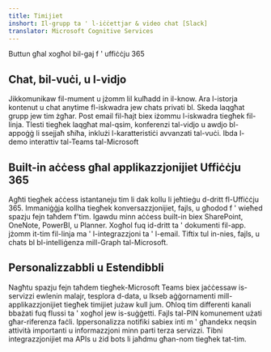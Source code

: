 ```yaml
---
title: Timijiet
inshort: Il-grupp ta ' l-iċċettjar & video chat [Slack]
translator: Microsoft Cognitive Services
---
```



Buttun għal xogħol bil-gaj f ' uffiċċju 365 

## Chat, bil-vuċi, u l-vidjo
Jikkomunikaw fil-mument u jżomm lil kulħadd in il-know. Ara l-istorja kontenut u chat anytime fl-iskwadra jew chats privati bl. Skeda laqgħat grupp jew tim żgħar. Post email fil-ħajt biex iżommu l-iskwadra tiegħek fil-linja. Tlesti tiegħek laqgħat mal-qsim, konferenzi tal-vidjo u awdjo bl-appoġġ li ssejjaħ sħiħa, inklużi l-karatteristiċi avvanzati tal-vuċi. 
Ibda l-demo interattiv tal-Teams tal-Microsoft 

## Built-in aċċess għal applikazzjonijiet Uffiċċju 365
Agħti tiegħek aċċess istantaneju tim li dak kollu li jeħtieġu d-dritt fl-Uffiċċju 365. Immaniġġja kollha tiegħek konversazzjonijiet, fajls, u għodod f ' wieħed spazju fejn taħdem f'tim. Igawdu minn aċċess built-in biex SharePoint, OneNote, PowerBI, u Planner. Xogħol fuq id-dritt ta ' dokumenti fil-app. jżomm it-tim fil-linja ma ' l-integrazzjoni ta ' l-email. Tiftix tul in-nies, fajls, u chats bl bl-intelliġenza mill-Graph tal-Microsoft. 

## Personalizzabbli u Estendibbli
Nagħtu spazju fejn taħdem tiegħek-Microsoft Teams biex jaċċessaw is-servizzi ewlenin malajr, tesplora d-data, u Ikseb aġġornamenti mill-applikazzjonijiet tiegħek timijiet jużaw kull jum. Oħloq tim differenti kanali bbażati fuq flussi ta ' xogħol jew is-suġġetti. Fajls tal-PIN komunement użati għar-riferenza faċli. Ippersonalizza notifiki sabiex inti m ' għandekx neqsin attività importanti u informazzjoni minn parti terza servizzi. Tibni integrazzjonijiet ma APIs u żid bots li jaħdmu għan-nom tiegħek tat-tim. 






